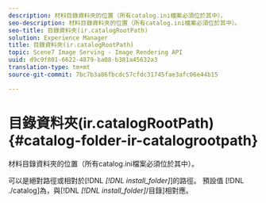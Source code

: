 ```yaml
---
description: 材料目錄資料夾的位置（所有catalog.ini檔案必須位於其中）。
seo-description: 材料目錄資料夾的位置（所有catalog.ini檔案必須位於其中）。
seo-title: 目錄資料夾(ir.catalogRootPath)
solution: Experience Manager
title: 目錄資料夾(ir.catalogRootPath)
topic: Scene7 Image Serving - Image Rendering API
uuid: d9c9f801-6622-4879-ba08-b381a45632a3
translation-type: tm+mt
source-git-commit: 7bc7b3a86fbcdc57cfdc31745fae3afc06e44b15

---
```



# 目錄資料夾(ir.catalogRootPath){#catalog-folder-ir-catalogrootpath}

材料目錄資料夾的位置（所有catalog.ini檔案必須位於其中）。

可以是絕對路徑或相對於[!DNL *[!DNL install_folder]*]的路徑。 預設值 [!DNL ./catalog]為，與[!DNL *[!DNL install_folder]*/目錄]相對應。
